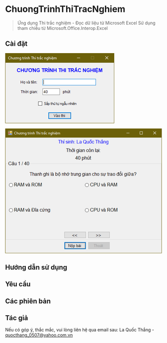 # ChuongTrinhThiTracNghiem
> Ứng dụng Thi trắc nghiệm - Đọc dữ liệu từ Microsoft Excel
Sử dụng tham chiếu từ Microsoft.Office.Interop.Excel

## Cài đặt

![Login Form](Capture-1.png?raw=true "Login Form")

![Main Form](Capture-2.png?raw=true "Main Form")

## Hướng dẫn sử dụng

## Yêu cầu

## Các phiên bản

## Tác giả

Nếu có góp ý, thắc mắc, vui lòng liên hệ qua email sau:
La Quốc Thắng - quocthang_0507@yahoo.com.vn